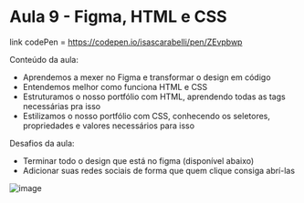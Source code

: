 # Aula 9 - Figma, HTML e CSS
link codePen = https://codepen.io/isascarabelli/pen/ZEvpbwp

Conteúdo da aula:

* Aprendemos a mexer no Figma e transformar o design em código
* Entendemos melhor como funciona HTML e CSS
* Estruturamos o nosso portfólio com HTML, aprendendo todas as tags necessárias pra isso
* Estilizamos o nosso portfólio com CSS, conhecendo os seletores, propriedades e valores necessários para isso

Desafios da aula:

* Terminar todo o design que está no figma (disponível abaixo)
* Adicionar suas redes sociais de forma que quem clique consiga abrí-las

![image](https://user-images.githubusercontent.com/73960096/159367692-38586c6b-d1a1-4b48-88dd-92a2b916fabe.png)

